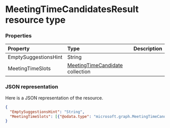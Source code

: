 # MeetingTimeCandidatesResult resource type




### Properties
| Property	   | Type	|Description|
|:---------------|:--------|:----------|
|EmptySuggestionsHint|String||
|MeetingTimeSlots|[MeetingTimeCandidate](meetingtimecandidate.md) collection||

### JSON representation

Here is a JSON representation of the resource.

<!-- {
  "blockType": "resource",
  "optionalProperties": [

  ],
  "@odata.type": "microsoft.graph.MeetingTimeCandidatesResult"
}-->

```json
{
  "EmptySuggestionsHint": "String",
  "MeetingTimeSlots": [{"@odata.type": "microsoft.graph.MeetingTimeCandidate"}]
}

```

<!-- uuid: 8fcb5dbc-d5aa-4681-8e31-b001d5168d79
2015-10-25 14:57:30 UTC -->
<!-- {
  "type": "#page.annotation",
  "description": "MeetingTimeCandidatesResult resource",
  "keywords": "",
  "section": "documentation",
  "tocPath": ""
}-->